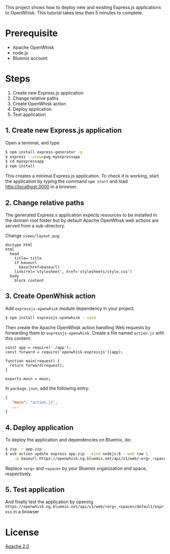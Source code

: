 This project shows how to deploy new and existing Express.js applications to OpenWhisk. 
This tutorial takes less then 5 minutes to complete. 

# Prerequisite

- Apache OpenWhisk
- node.js
- Bluemix account

# Steps

1. Create new Express.js application
1. Change relative paths 
1. Create OpenWhisk action
1. Deploy application
1. Test application


## 1. Create new Express.js application

Open a terminal, and type

```bash
$ npm install express-generator -g
$ express --view=pug myexpressapp
$ cd myexpressapp
$ npm install 
```

This creates a minimal Express.js application. 
To check it is working, start the application by typing the command 
`npm start` and load [http://localhost:3000]() in a browser.


## 2. Change relative paths
 
The generated Express.s application expects resources to be installed 
in the domain root folder but by default Apache OpenWhisk web actions are 
served from a sub-directory. 

Change `views/layout.pug`:

```jade
doctype html
html
  head
    title= title
    if baseurl
      base(href=baseurl)
    link(rel='stylesheet', href='stylesheets/style.css')
  body
    block content
```

## 3. Create OpenWhisk action

Add `expressjs-openwhisk` module dependency in your project.

```bash
$ npm install expressjs-openwhisk --save
```

Then create the Apache OpenWhisk action handling Web requests by forwarding 
them to `expressjs-openwhisk`. Create a file named `action.js` with this content:

```
const app = require('./app');
const forward = require('openwhisk-expressjs')(app);

function main(request) {
  return forward(request);
}

exports.main = main;
```

In `package.json`, add the following entry:

```json
{
   "main": "action.js",
   ...
}
```

## 4. Deploy application

To deploy the application and dependencies on Bluemix, do:

```bash
$ zip -r app.zip .
$ wsk action update express app.zip --kind nodejs:6 --web raw \
    -p baseurl https://openwhisk.ng.bluemix.net/api/v1/web/<org>_<space>/default/express/
```

Replace `<org>` and `<space>` by your Bluemix organization and space, respectively. 

## 5. Test application

And finally test the application by opening
`https://openwhisk.ng.bluemix.net/api/v1/web/<org>_<space>/default/express`
in a browser

# License

[Apache 2.0](LICENSE.txt)